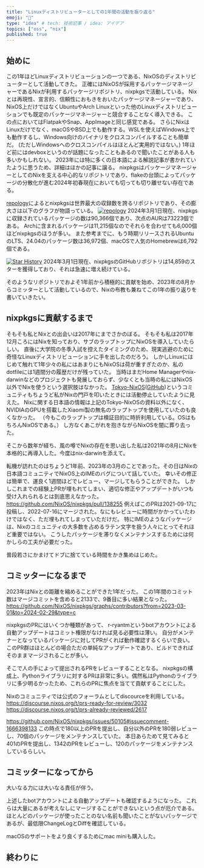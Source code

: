 ```yaml
---
title: "Linuxディストリビューターとしての1年間の活動を振り返る"
emoji: "🧗"
type: "idea" # tech: 技術記事 / idea: アイデア
topics: ["oss", "nix"]
published: true
---
```


## 始めに

この1年ほどLinuxディストリビューションの一つである、NixOSのディストリビューターとして活動してきた。
正確にはNixOSが採用するパッケージマネージャーであるNixが利用するパッケージリポジトリ、nixpkgsで活動している。
Nixとは再現性、宣言的、信頼性におもきをおいたパッケージマネージャーであり、NixOS上だけではなくUbuntuやArch Linuxといった他のLinuxディストリビューションでも既定のパッケージマネージャーと競合することなく導入できる。
この点においてはFlatpakやSnap、AppImageと同じ感覚である。
さらにNixはLinuxだけでなく、macOSやBSD上でも動作する。WSLを使えばWindows上でも動作するし、Windows向けのバイナリをクロスコンパイルすることも簡単だ。
(ただしWindowsへのクロスコンパイルはほとんど実用的ではない。)
1年ほど前にはdevboxというのが話題になったこともあるので聞いたことがある人も多いかもしれない。
2023年には特に多くの日本語による解説記事が書かれていたように思うため、詳細はほかの記事に譲る。
nixpkgsはパッケージマネージャーとしてのNixを支える中心的なリポジトリであり、flakeの台頭によってパッケージの分散化が進む2024年初春現在においても切っても切り離せない存在である。

[repology](https://repology.org/)によるとnixpkgsは世界最大の収録数を誇るリポジトリであり、その膨大さは以下のグラフが物語っている。
[![repology](https://repology.org/graph/map_repo_size_fresh.svg)](https://repology.org/repositories/graphs)
2024年3月1日現在、nixpkgsに収録されているパッケージの数は90,366個であり、次点のAURは73223個である。
Archに含まれるパッケージは11,215個なのでそれらを合わせても6,000個ほどnixpkgsのほうが多い。
また参考までに、もう時期リリースされるUbuntuのLTS、24.04のパッケージ数は36,972個、macOSで人気のHomebrewは6,792個である。

[![Star History](https://api.star-history.com/svg?repos=NixOS/nixpkgs&type=Date)](https://star-history.com/#NixOS/nixpkgs&Date)
2024年3月1日現在、nixpkgsのGitHubリポジトリは14,859のスターを獲得しており、それは急速に増え続けている。

そのようなリポジトリでおよそ1年前から積極的に貢献を始め、2023年の8月からコミッターとして活動しているので、Nixの布教も兼ねてこの1年の振り返りを書いていきたい。

## nixpkgsに貢献するまで

そもそも私とNixとの出会いは2017年にまでさかのぼる。
そもそも私は2017年12月ころにはNixを知っており、サブのラップトップにNixOSを導入していたらしい。
直後に大学院の冬季入試を控えたタイミングのため、現実逃避のために奇怪なLinuxディストリビューションに手を出したのだろう。
しかしLinuxにはじめて触れて1年少々の私にはあまりにもNixOSは荷が重すぎたのか、私のdotfileには1週間分の履歴だけが残っていた。
当時はまだHome Managerやnix-darwinなどのプロジェクトも発展しておらず、少なくとも当時の私にはNixOS以外でNixを使うという選択肢はなかった。
[Tokyo-NixOS](https://www.meetup.com/ja-JP/tokyo-nixos-meetup/)([GitHub](https://www.meetup.com/ja-JP/tokyo-nixos-meetup/))というコミュニティもちょうど私がNixの門戸を叩いたときには活動停止していたように見えた。
Nixに関する日本語の情報は上記のTokyo-NixOSの資料以外になく、
NVIDIAのGPUを搭載したXiaomi製の無名のラップトップを使用していたのも良くなかった。
（今もこのラップトップは検証目的に時折利用している。OSはもちろんNixOSである。）
し方なくあこがれを抱きながらNixOSを闇に葬り去った。

そこから数年が経ち、風の噂でNixの存在を思い出した私は2021年の8月にNixを本格的に再導入した。今度はnix-darwinを添えて。

転機が訪れたのはちょうど1年前、2023年の3月のことであった。その日はNixの日本語コミュニティでNixOS上のIMEのバグについて話していた。
幸いその修正は簡単で、運良く1週間ほどでレビュー、マージしてもらうことができた。
しかしこれまでの経験上PRが埋もれてしまい、適切な修正やアップデートがいつも受け入れられるとは到底思えなかった。
https://github.com/NixOS/nixpkgs/pull/138255
例えばこのPRは2021-09-17に投稿し、2022-07-16にマージされた。なにもレビューに時間がかかっていたわけではなく、ただ埋もれてしまっていただけだ。
特にIMEのようなパッケージは、Nixのコミュニティの大多数を占めるラテン文字を扱う人々にとってそれほど重要ではない。
こうしたパッケージを滞りなくメンテナンスするためには何かしらの工夫が必要だった。

普段若さにかまけてドブに捨てている時間をかき集めはじめた。

## コミッターになるまで

2023年はNixとの距離を縮めることができた1年だった。
この1年間のコミット数はマージコミットを含めると2133で、9番目に多い結果となった。
https://github.com/NixOS/nixpkgs/graphs/contributors?from=2023-03-01&to=2024-02-29&type=c

nixpkgsのPRにはいくつか種類があって、
r-ryantmというbotアカウントによる自動アップデートはコミット権限がなければ見る必要性は薄い。
自分がメンテナーとなっているパッケージに対してPRがくれば動作確認するくらいで良い。
このPR群はほとんどの場合ただの単純なアップデートであり、ビルドできればそのままマージされることが多い。

そこで人の手によって提出されるPRをレビューすることとなる。
nixpkgsの構成上、Pythonライブラリに対するPRは非常に多い。偶然私はPythonのライブラリに多少明るかったため、これらのPRに焦点を当てて貢献することにした。

Nixのコミュニティでは公式のフォーラムとしてdiscourceを利用している。
https://discourse.nixos.org/t/prs-ready-for-review/3032
https://discourse.nixos.org/t/prs-already-reviewed/2617

https://github.com/NixOS/nixpkgs/issues/50105#issuecomment-1666398133
この時点で180以上のPRを提出し、自分以外のPRを180弱レビューし、70個のパッケージをメンテナンスしていた。
本日あらためて見てみると401のPRを提出し、1342のPRをレビューし、120のパッケージをメンテナンスしているらしい。

## コミッターになってから

大いなる力には大いなる責任が伴う。

上述したbotアカウントによる自動アップデートも確認するようになった。
これらは大量にあるが考えなしにマージすることができないという点が厄介である。
ほとんどのパッケージが使ったことのない名前も聞いたことがないパッケージであるが、最低限ChangeLogとDiffを確認している。

macOSのサポートをより良くするためにmac miniも購入した。

## 終わりに
